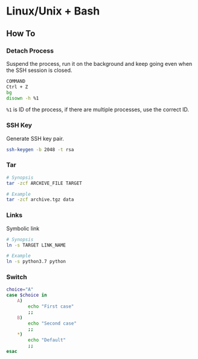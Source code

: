 # Linux/Unix + Bash

## How To

### Detach Process

Suspend the process, run it on the background and keep going even when the SSH session is closed.

```bash
COMMAND
Ctrl + Z
bg
disown -h %1
```

`%1` is ID of the process, if there are multiple processes, use the correct ID.

### SSH Key

Generate SSH key pair.

```bash
ssh-keygen -b 2048 -t rsa
```

### Tar

```bash
# Synopsis
tar -zcf ARCHIVE_FILE TARGET

# Example
tar -zcf archive.tgz data
```

### Links

Symbolic link

```bash
# Synopsis
ln -s TARGET LINK_NAME

# Example
ln -s python3.7 python
```

### Switch

```bash
choice="A"
case $choice in
    A)
        echo "First case"
        ;;
    B)
        echo "Second case"
        ;;
    *)
        echo "Default"
        ;;
esac
```
